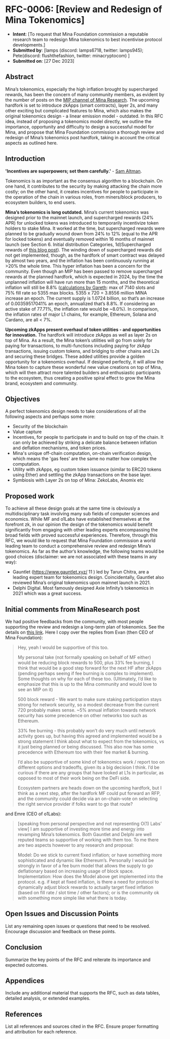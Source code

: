 # RFC-0006: [Review and Redesign of Mina Tokenomics]

- **Intent**: [To request that Mina Foundation commission a reputable research team to redesign Mina tokenomics to best incentivise protocol developments.]
- **Submitted by**: [lamps (discord: lamps6718, twitter: lamps945); Pete(discord: flushthefashion, twitter: minacryptocom) ]
- **Submitted on**: [27 Dec 2023]

## Abstract

Mina’s tokenomics, especially the high inflation brought by supercharged rewards, has been the concern of many community members, as evident by the number of posts on the [MIP channel of Mina Research](https://forums.minaprotocol.com/c/mips-mina-improvement-proposals/24). The upcoming hardfork is set to introduce zkApps (smart contracts), layer 2s, and many other exciting but complicated features to Mina, which also makes the original tokenomics design - a linear emission model - outdated. In this RFC idea, instead of proposing a tokenomics model directly, we outline the importance, opportunity and difficulty to design a successful model for Mina, and propose that Mina Foundation commission a thorough review and redesign of Mina’s tokenomics post hardfork, taking in account the critical aspects as outlined here.

## Introduction

**'Incentives are superpowers; set them carefully.'** - [Sam Altman](https://blog.samaltman.com/what-i-wish-someone-had-told-me).

Tokenomics is as important as the consensus algorithm to a blockchain. On one hand, it contributes to the security by making attacking the chain more costly; on the other hand, it creates incentives for people to participate in the operation of the chain in various roles, from miners/block producers, to ecosystem builders, to end users.

**Mina’s tokenomics is long outdated.** Mina’s current tokenomics was designed prior to the mainnet launch, and supercharged rewards (24% APR) for unlocked tokens was introduced to temporarily incentivize token holders to stake Mina. It worked at the time, but supercharged rewards were planned to be gradually wound down from 24% to 12% (equal to the APR for locked tokens) and eventually removed within 16 months of mainnet launch (see Section 6. Initial distribution Categories, 1d)Supercharged rewards of [this blog post](https://minaprotocol.com/blog/mina-token-distribution-and-supply)). The winding down of supercharged rewards did not get implemented, though, as the hardfork of smart contract was delayed by almost two years, and the inflation has been continuously running at >20% the whole time. This hyper inflation has been a concern for the community. Even though an MIP has been passed to remove supercharged rewards at the planned hardfork, which is expected in 2024, by the time the unplanned inflation will have run more than 15 months, and the theoretical inflation will still be 8.8% ([calculations by Gareth](https://forums.minaprotocol.com/t/mip-to-review-and-redesign-mina-tokenomics/6131/6): max of 7140 slots and 75% fill rate so 5355 max blocks. 5355 x 720 = 3.8556 million MINA increase an epoch. The current supply is 1.0724 billion, so that’s an increase of 0.00359517041% an epoch, annualized that’s 8.8%. If considering an active stake of 77.71%, the inflation rate would be ~8.0%). In comparison, the inflation rates of major L1 chains, for example, Ethereum, Solana and Cardano, are all < 7%.

**Upcoming zkApps present overhaul of token utilities - and opportunities for innovation.** The hardfork will introduce zkApps as well as layer 2s on top of Mina. As a result, the Mina token’s utilities will go from solely for paying for transactions, to multi-functions including paying for zkApp transactions, issuing custom tokens, and bridging to other chains and L2s and securing these bridges. These added utilities provide a golden opportunity for a tokenomics overhaul. If designed perfectly, it will allow the Mina token to capture these wonderful new value creations on top of Mina, which will then attract more talented builders and enthusiastic participants to the ecosystem, thus creating a positive spiral effect to grow the Mina brand, ecosystem and community.

## Objectives
A perfect tokenomics design needs to take considerations of all the following aspects and perhaps some more:

- Security of the blockchain
- Value capture
- Incentives, for people to participate in and to build on top of the chain. It can only be achieved by striking a delicate balance between inflation and deflation mechanisms, and token prices.
- Mina's unique off-chain computation, on-chain verification design, which means the 'gas fees' are the same no matter how complex the computation.
- Utility with zkApps, eg custom token issuance (similar to ERC20 tokens using Ether) and settling the zkApp transactions on the base layer. 
- Symbiosis with Layer 2s on top of Mina: ZekoLabs, Anomix etc

## Proposed work
To achieve all these design goals at the same time is obviously a multidisciplinary task involving many sub fields of computer sciences and economics. While MF and o1Labs have established themselves at the forefront zk, in our opinion the design of the tokenomics would benefit significantly from engaging with other leading experts encompassing the broad fields with proved successful experiences. Therefore, through this RFC, we would like to request that Mina Foundation commission a world leading team to conduct a comprehensive review and redesign Mina’s tokenomics. As far as the author’s knowledge, the following teams would be good choices (disclaimer: we are not associated with these teams in any way):

- Gauntlet (https://www.gauntlet.xyz/ 11 ) led by Tarun Chitra, are a leading expert team for tokenomics design. Coincidentally, Gauntlet also reviewed Mina’s original tokenomics upon mainnet launch in 2021.
- Delphi Digital. Most famously designed Axie Infinity’s tokenomics in 2021 which was a great success.

## Initial comments from MinaResearch post

We had positive feedbacks from the community, with most people supporting the review and redesign a long-term plan of tokenomics. See the details on [this link](https://forums.minaprotocol.com/t/mip-to-review-and-redesign-mina-tokenomics/6131). Here I copy over the replies from Evan (then CEO of Mina Foundation):

>Hey, yeah I would be supportive of this too.
>
>My personal take (not formally speaking on behalf of MF either) would be reducing block rewards to 500, plus 33% fee burning, I think that would be a good step forward for the next HF after zkApps (pending perhaps seeing if fee burning is complex to implement). Some thoughts on why for each of these too. (Ultimately, I’d like to emphasize that this is up to the Mina community and would love to see an MIP on it)
>
>500 block reward - We want to make sure staking participation stays strong for network security, so a modest decrease from the current 720 probably makes sense. ~5% annual inflation towards network security has some precedence on other networks too such as Ethereum.
>
>33% fee burning - this probably won’t do very much until network activity goes up, but having this agreed and implemented would be a strong statement I think about what to expect from the tokenomics, vs it just being planned or being discussed. This also now has some precedence with Ethereum too with their fee market & burning.
>
>I’d also be supportive of some kind of tokenomics work / report too on different options and tradeoffs, given its a big decision I think. I’d be curious if there are any groups that have looked at L1s in particular, as opposed to most of their work being on the DeFi side.
>
>Ecosystem partners are heads down on the upcoming hardfork, but I think as a next step, after the hardfork MF could put forward an RFP, and the community could decide via an on-chain-vote on selecting the right service provider if folks want to go that route?

and Emre (CEO of o1Labs):

>[speaking from personal perspective and not representing O(1) Labs’ view]
>I am supportive of investing more time and energy into revamping Mina’s tokenomics. Both Gauntlet and Delphi are well reputed teams so supportive of working with them too. To me there are two aspects however to any research and proposal:
>
>Model: Do we stick to current fixed inflation; or have something more sophisticated and dynamic like Ethereum’s. Personally I would be strongly in favor of a fee burn model that allows the supply to go deflationary based on increasing usage of block space.
Implementation: How does the Model above get implemented into the protocol. e.g. if kept at fixed inflation, is there a need for protocol to dynamically adjust block rewards to actually target fixed inflation (based on fill rate / slot time / other factors); or is the community ok with something more simple like what there is today.

## Open Issues and Discussion Points

List any remaining open issues or questions that need to be resolved. Encourage discussion and feedback on these points.

## Conclusion

Summarize the key points of the RFC and reiterate its importance and expected outcomes.

## Appendices

Include any additional material that supports the RFC, such as data tables, detailed analysis, or extended examples.

## References

List all references and sources cited in the RFC. Ensure proper formatting and attribution for each reference.
